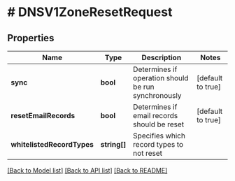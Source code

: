 # # DNSV1ZoneResetRequest

## Properties

Name | Type | Description | Notes
------------ | ------------- | ------------- | -------------
**sync** | **bool** | Determines if operation should be run synchronously | [default to true]
**resetEmailRecords** | **bool** | Determines if email records should be reset | [default to true]
**whitelistedRecordTypes** | **string[]** | Specifies which record types to not reset |

[[Back to Model list]](../../README.md#models) [[Back to API list]](../../README.md#endpoints) [[Back to README]](../../README.md)
